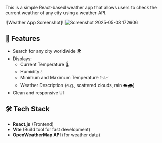 This is a simple React-based weather app that allows users to check the current weather of any city using a weather API.

![Weather App Screenshot]!
![Screenshot 2025-05-08 172606](https://github.com/user-attachments/assets/111f7d3c-72b9-40fa-97ff-3c8ea72e6323)



## 🚀 Features

- Search for any city worldwide 🌍
- Displays:
  - Current Temperature 🌡️
  - Humidity 💧
  - Minimum and Maximum Temperature 📉📈
  - Weather Description (e.g., scattered clouds, rain ☁️🌧️)
- Clean and responsive UI

## 🛠️ Tech Stack

- **React.js** (Frontend)
- **Vite** (Build tool for fast development)
- **OpenWeatherMap API** (for weather data)
